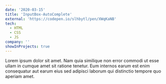 ```yaml
---
date: '2020-03-15'
title: 'InputBox-AutoComplete'
external: 'https://codepen.io/slhbytl/pen/XWqKaNB'
tech:
  - HTML
  - CSS
  - JS
company: ''
showInProjects: true
---
```


Lorem ipsum dolor sit amet. Nam quia similique non error commodi ut esse ullam in cumque amet sit ratione tenetur. Eum internos earum est enim consequatur aut earum eius sed adipisci laborum qui distinctio tempore quo aperiam amet.
